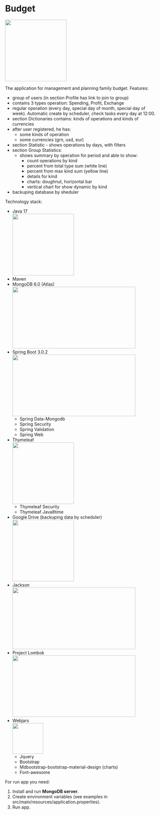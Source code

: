 # Budget  
<img src="http://s1.iconbird.com/ico/1012/EcommerceBusinessIcons/w256h2561350823474wallet256x256.png" height="200" width="200">

The application for management and planning family budget.
Features:
 - group of users (in section Profile has link to join to group)
 - contains 3 types operation: Spending, Profit, Exchange
 - regular operation (every day, special day of month, special day of week). Automatic create by scheduler, check tasks every day at 12:00.    
 - section Dictionaries contains: kinds of operations and kinds of currencies
 - after user registered, he has:
    - some kinds of operation
    - some currencies (grn, usd, eur)
 - section Statistic - shows operations by days, with filters
 - section Group Statistics:
    - shows summary by operation for period and able to show:
        * count operations by kind
        * percent from total type sum (white line) 
        * percent from max kind sum (yellow line)
        * details for kind
        * charts: doughnut, horizontal bar
        * vertical chart for show dynamic by kind
 - backuping database by sheduler 

 Technology stack:
   * Java 17     
     <img src="https://upload.wikimedia.org/wikipedia/uk/2/2e/Java_Logo.svg" height="200" width="200">
   * Maven
   * MongoDB 6.0 (Atlas)    
     <img src="https://webassets.mongodb.com/_com_assets/cms/MongoDB-Atlas-Logo-Black-hvfxuesorm.svg" height="200" width="400">
   * Spring Boot 3.0.2      
     <img src="https://commons.bmstu.wiki/images/5/59/Spring-boot-logo.png" height="200" width="400">
     * Spring Data-Mongodb
     * Spring Security
     * Spring Validation
     * Spring Web
   * Thymeleaf      
     <img src="https://www.thymeleaf.org/images/thymeleaf.png" width="200" height="200">     
     * Thymeleaf Security
     * Thymeleaf Java8time
   * Google Drive (backuping data by scheduler)   
     <img src="https://ssl.gstatic.com/images/branding/product/2x/hh_drive_96dp.png" width="200" height="200">
   * Jackson     
     <img src="https://play-lh.googleusercontent.com/7j-Q-OEatmJ0-8Cw8S0wHHm34v_KSVLbNziEMvUu4P6F3Vza2nx5e1DiSGjnGfvqYKI" height="200" width="400">
   * Project Lombok     
     <img src="https://isis.apache.org/_/img/home/built-with/project-lombok.png" height="200" width="400">
   * Webjars    
     <img src="https://www.webjars.org/assets/logo.png" height="100" width="100">    
     * Jquery
     * Bootstrap
     * Mdbootstrap-bootstrap-material-design (charts)
     * Font-awesome
  
For run app you need:
 1. Install and run **MongoDB server**. 
 2. Create environment variables (see examples in src/main/resources/application.properties).
 3. Run app.
 
 
    
 
     

  

